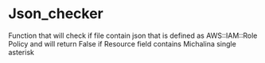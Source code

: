 # Json_checker
Function that will check if file contain json that is defined as AWS::IAM::Role Policy and will return False if Resource field contains Michalina single asterisk 
